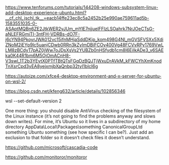 https://www.tenforums.com/tutorials/144208-windows-subsystem-linux-add-desktop-experience-ubuntu.html?__cf_chl_jschl_tk__=eacb14ffe23ec8c5a2452b25e990ae759611ad5b-1583551035-0-ASAptMQBn6ZE2JtkWER2yJUm_mYlE7njjuelFFlzLSOahrk7NrJOeCTsG-aNLEFRGmiTI-3ntFH-VDRBs-dO7F-j6cYN94PkoyrJWA012vc15ifnMHjaSddDKip_kom498G4Nl_mGVSFVSXx5XdiZNoM2iEYp9lc5uanjCDwb0RRn3kZyImDBiFCOy400Vg48FCVvRPy1769VwLLM8zBCdyT7pAZ0jWw7oJDsXsVs2YUBZb0nHSfydb1cm8I6EiIkADe3_v6SAEka0K44R1bm6M5OjOmACnH8-V3swl_1T2b3YEytX0PTfTBtQTsFGqDzBQJTjWxuDrAVkM_kFWCYhXmKnodTnXsrCpd3yEA8yejxmjbXaQnbp32tyI1bIcI6g

https://autoize.com/xfce4-desktop-environment-and-x-server-for-ubuntu-on-wsl-2/

https://blog.csdn.net/kfeng632/article/details/102856346

wsl --set-default-version 2

One more thing: you should disable AntiVirus checking of the filesystem of the Linux instance (it’s not going to find the problems anyway and slows down writes). For mine, it’s Ubuntu so it lives in a subdirectory of my home directory AppData\Local\Packages\something CanonicalGroupLtd something Ubuntu something (see how specific I can be?). Just add an exclusion to that folder so it doesn’t check files it doesn’t understand.


https://github.com/microsoft/cascadia-code


https://github.com/monitoror/monitoror
